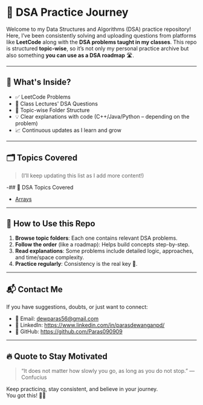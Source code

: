 # 🧠 DSA Practice Journey

Welcome to my Data Structures and Algorithms (DSA) practice repository!  
Here, I’ve been consistently solving and uploading questions from platforms like **LeetCode** along with the **DSA problems taught in my classes**. This repo is structured **topic-wise**, so it’s not only my personal practice archive but also something **you can use as a DSA roadmap** 🛣️.

---

## 🚀 What's Inside?

- ✅ LeetCode Problems  
- 📘 Class Lectures' DSA Questions  
- 🧩 Topic-wise Folder Structure  
- 💡 Clear explanations with code (C++/Java/Python – depending on the problem)  
- 📈 Continuous updates as I learn and grow

---

## 🗂️ Topics Covered

> (I’ll keep updating this list as I add more content!)

-## 📂 DSA Topics Covered

- [Arrays](./ARRAYS/README.md)


---

## 🧩 How to Use this Repo

1. **Browse topic folders**: Each one contains relevant DSA problems.
2. **Follow the order** (like a roadmap): Helps build concepts step-by-step.
3. **Read explanations**: Some problems include detailed logic, approaches, and time/space complexity.
4. **Practice regularly**: Consistency is the real key 🔑.

---

## 📬 Contact Me

If you have suggestions, doubts, or just want to connect:

- 📧 Email: dewparas56@gmail.com 
- 💼 LinkedIn: https://www.linkedin.com/in/parasdewanganpd/
- 🐙 GitHub: https://github.com/Paras090909



---

## 🔥 Quote to Stay Motivated

> “It does not matter how slowly you go, as long as you do not stop.” — Confucius

Keep practicing, stay consistent, and believe in your journey.  
You got this! 🚀✨
